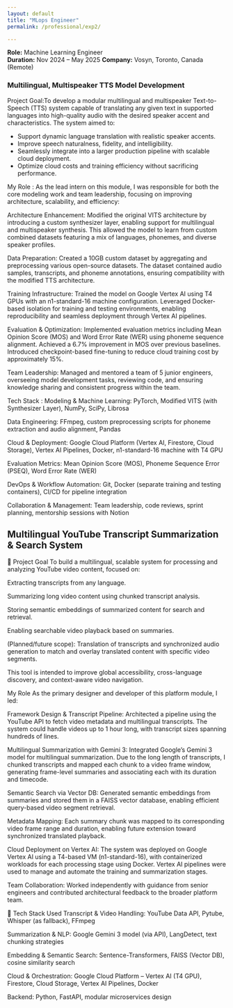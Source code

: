 ```yaml
---
layout: default
title: "MLops Engineer"
permalink: /professional/exp2/

---
```


**Role:** Machine Learning Engineer  
**Duration:** Nov 2024 – May 2025
**Company:** Vosyn, Toronto, Canada (Remote)

### Multilingual, Multispeaker TTS Model Development

Project Goal:To develop a modular multilingual and multispeaker Text-to-Speech (TTS) system capable of translating any given text in supported languages into high-quality audio with the desired speaker accent and characteristics. The system aimed to:

- Support dynamic language translation with realistic speaker accents.
- Improve speech naturalness, fidelity, and intelligibility.
- Seamlessly integrate into a larger production pipeline with scalable cloud deployment.
- Optimize cloud costs and training efficiency without sacrificing performance.

My Role : 
As the lead intern on this module, I was responsible for both the core modeling work and team leadership, focusing on improving architecture, scalability, and efficiency:

Architecture Enhancement:
Modified the original VITS architecture by introducing a custom synthesizer layer, enabling support for multilingual and multispeaker synthesis. This allowed the model to learn from custom combined datasets featuring a mix of languages, phonemes, and diverse speaker profiles.

Data Preparation:
Created a 10GB custom dataset by aggregating and preprocessing various open-source datasets. The dataset contained audio samples, transcripts, and phoneme annotations, ensuring compatibility with the modified TTS architecture.

Training Infrastructure:
Trained the model on Google Vertex AI using T4 GPUs with an n1-standard-16 machine configuration. Leveraged Docker-based isolation for training and testing environments, enabling reproducibility and seamless deployment through Vertex AI pipelines.

Evaluation & Optimization:
Implemented evaluation metrics including Mean Opinion Score (MOS) and Word Error Rate (WER) using phoneme sequence alignment. Achieved a 6.7% improvement in MOS over previous baselines. Introduced checkpoint-based fine-tuning to reduce cloud training cost by approximately 15%.

Team Leadership:
Managed and mentored a team of 5 junior engineers, overseeing model development tasks, reviewing code, and ensuring knowledge sharing and consistent progress within the team.

Tech Stack : 
Modeling & Machine Learning:
PyTorch, Modified VITS (with Synthesizer Layer), NumPy, SciPy, Librosa

Data Engineering:
FFmpeg, custom preprocessing scripts for phoneme extraction and audio alignment, Pandas

Cloud & Deployment:
Google Cloud Platform (Vertex AI, Firestore, Cloud Storage), Vertex AI Pipelines, Docker, n1-standard-16 machine with T4 GPU

Evaluation Metrics:
Mean Opinion Score (MOS), Phoneme Sequence Error (PSEQ), Word Error Rate (WER)

DevOps & Workflow Automation:
Git, Docker (separate training and testing containers), CI/CD for pipeline integration

Collaboration & Management:
Team leadership, code reviews, sprint planning, mentorship sessions with Notion

## Multilingual YouTube Transcript Summarization & Search System

🔹 Project Goal
To build a multilingual, scalable system for processing and analyzing YouTube video content, focused on:

Extracting transcripts from any language.

Summarizing long video content using chunked transcript analysis.

Storing semantic embeddings of summarized content for search and retrieval.

Enabling searchable video playback based on summaries.

(Planned/future scope): Translation of transcripts and synchronized audio generation to match and overlay translated content with specific video segments.

This tool is intended to improve global accessibility, cross-language discovery, and context-aware video navigation.

 My Role
As the primary designer and developer of this platform module, I led:

Framework Design & Transcript Pipeline:
Architected a pipeline using the YouTube API to fetch video metadata and multilingual transcripts. The system could handle videos up to 1 hour long, with transcript sizes spanning hundreds of lines.

Multilingual Summarization with Gemini 3:
Integrated Google’s Gemini 3 model for multilingual summarization. Due to the long length of transcripts, I chunked transcripts and mapped each chunk to a video frame window, generating frame-level summaries and associating each with its duration and timecode.

Semantic Search via Vector DB:
Generated semantic embeddings from summaries and stored them in a FAISS vector database, enabling efficient query-based video segment retrieval.

Metadata Mapping:
Each summary chunk was mapped to its corresponding video frame range and duration, enabling future extension toward synchronized translated playback.

Cloud Deployment on Vertex AI:
The system was deployed on Google Vertex AI using a T4-based VM (n1-standard-16), with containerized workloads for each processing stage using Docker. Vertex AI pipelines were used to manage and automate the training and summarization stages.

Team Collaboration:
Worked independently with guidance from senior engineers and contributed architectural feedback to the broader platform team.

🔹 Tech Stack Used
Transcript & Video Handling:
YouTube Data API, Pytube, Whisper (as fallback), FFmpeg

Summarization & NLP:
Google Gemini 3 model (via API), LangDetect, text chunking strategies

Embedding & Semantic Search:
Sentence-Transformers, FAISS (Vector DB), cosine similarity search

Cloud & Orchestration:
Google Cloud Platform – Vertex AI (T4 GPU), Firestore, Cloud Storage, Vertex AI Pipelines, Docker

Backend:
Python, FastAPI, modular microservices design


